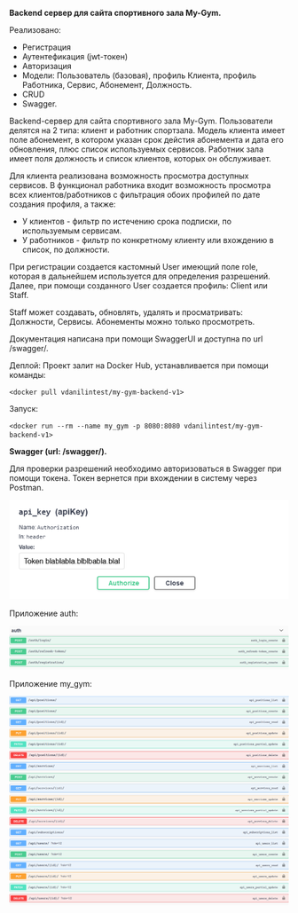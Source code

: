 **Backend сервер для сайта спортивного зала My-Gym.**

Реализовано:
- Регистрация
- Аутентефикация (jwt-токен)
- Авторизация
- Модели: Пользователь (базовая), профиль Клиента, профиль Работника, Сервис, Абонемент, Должность.
- CRUD
- Swagger.

Backend-сервер для сайта спортивного зала My-Gym. Пользователи делятся на 2 типа: клиент и работник спортзала. Модель клиента имеет поле абонемент, в котором указан срок дейстия абонемента и дата его обновления, плюс список используемых сервисов. Работник зала имеет поля должность  и список клиентов, которых он обслуживает. 

Для клиента реализована возможность просмотра доступных сервисов. В функционал работника входит возможность просмотра всех клиентов/работников с фильтрация обоих профилей по дате создания профиля, а также:
- У клиентов - фильтр по истечению срока подписки, по используемым сервисам.
- У работников - фильтр по конкретному клиенту или вхождению в список, по должности.

При регистрации создается кастомный User имеющий поле role, которая в дальнейшем используется для определения разрешений. Далее, при помощи созданного User создается  профиль: Client или Staff.

Staff может создавать, обновлять, удалять и просматривать: Должности, Сервисы. Абонементы можно только просмотреть.

Документация написана при помощи SwaggerUI и доступна по url /swagger/.

Деплой:
Проект залит на Docker Hub, устанавливается при помощи команды:

    <docker pull vdanilintest/my-gym-backend-v1>

Запуск:

    <docker run --rm --name my_gym -p 8080:8080 vdanilintest/my-gym-backend-v1>

**Swagger (url: /swagger/).**

Для проверки разрешений необходимо авторизоваться в Swagger при помощи токена. Токен вернется при вхождении в систему через Postman.

![token](https://github.com/DVsevolod/my-gym/blob/main/token.png)

Приложение auth:

![auth](https://github.com/DVsevolod/my-gym/blob/main/auth.png)

Приложение my_gym:

![my_gym](https://github.com/DVsevolod/my-gym/blob/main/my_gym.png)
